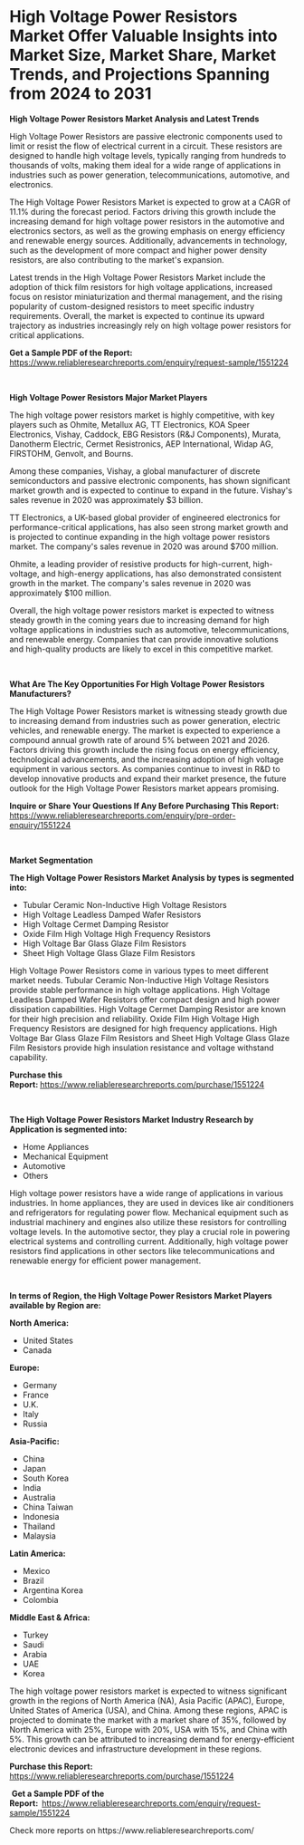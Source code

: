 <p><h1>High Voltage Power Resistors Market Offer Valuable Insights into Market Size, Market Share, Market Trends, and Projections Spanning from 2024 to 2031</h1></p><p><strong>High Voltage Power Resistors Market Analysis and Latest Trends</strong></p>
<p><p>High Voltage Power Resistors are passive electronic components used to limit or resist the flow of electrical current in a circuit. These resistors are designed to handle high voltage levels, typically ranging from hundreds to thousands of volts, making them ideal for a wide range of applications in industries such as power generation, telecommunications, automotive, and electronics.</p><p>The High Voltage Power Resistors Market is expected to grow at a CAGR of 11.1% during the forecast period. Factors driving this growth include the increasing demand for high voltage power resistors in the automotive and electronics sectors, as well as the growing emphasis on energy efficiency and renewable energy sources. Additionally, advancements in technology, such as the development of more compact and higher power density resistors, are also contributing to the market's expansion.</p><p>Latest trends in the High Voltage Power Resistors Market include the adoption of thick film resistors for high voltage applications, increased focus on resistor miniaturization and thermal management, and the rising popularity of custom-designed resistors to meet specific industry requirements. Overall, the market is expected to continue its upward trajectory as industries increasingly rely on high voltage power resistors for critical applications.</p></p>
<p><strong>Get a Sample PDF of the Report:&nbsp;</strong> <a href="https://www.reliableresearchreports.com/enquiry/request-sample/1551224">https://www.reliableresearchreports.com/enquiry/request-sample/1551224</a></p>
<p>&nbsp;</p>
<p><strong>High Voltage Power Resistors Major Market Players</strong></p>
<p><p>The high voltage power resistors market is highly competitive, with key players such as Ohmite, Metallux AG, TT Electronics, KOA Speer Electronics, Vishay, Caddock, EBG Resistors (R&J Components), Murata, Danotherm Electric, Cermet Resistronics, AEP International, Widap AG, FIRSTOHM, Genvolt, and Bourns.</p><p>Among these companies, Vishay, a global manufacturer of discrete semiconductors and passive electronic components, has shown significant market growth and is expected to continue to expand in the future. Vishay's sales revenue in 2020 was approximately $3 billion.</p><p>TT Electronics, a UK-based global provider of engineered electronics for performance-critical applications, has also seen strong market growth and is projected to continue expanding in the high voltage power resistors market. The company's sales revenue in 2020 was around $700 million.</p><p>Ohmite, a leading provider of resistive products for high-current, high-voltage, and high-energy applications, has also demonstrated consistent growth in the market. The company's sales revenue in 2020 was approximately $100 million.</p><p>Overall, the high voltage power resistors market is expected to witness steady growth in the coming years due to increasing demand for high voltage applications in industries such as automotive, telecommunications, and renewable energy. Companies that can provide innovative solutions and high-quality products are likely to excel in this competitive market.</p></p>
<p>&nbsp;</p>
<p><strong>What Are The Key Opportunities For High Voltage Power Resistors Manufacturers?</strong></p>
<p><p>The High Voltage Power Resistors market is witnessing steady growth due to increasing demand from industries such as power generation, electric vehicles, and renewable energy. The market is expected to experience a compound annual growth rate of around 5% between 2021 and 2026. Factors driving this growth include the rising focus on energy efficiency, technological advancements, and the increasing adoption of high voltage equipment in various sectors. As companies continue to invest in R&D to develop innovative products and expand their market presence, the future outlook for the High Voltage Power Resistors market appears promising.</p></p>
<p><strong>Inquire or Share Your Questions If Any Before Purchasing This Report:</strong> <a href="https://www.reliableresearchreports.com/enquiry/pre-order-enquiry/1551224">https://www.reliableresearchreports.com/enquiry/pre-order-enquiry/1551224</a></p>
<p>&nbsp;</p>
<p><strong>Market Segmentation</strong></p>
<p><strong>The High Voltage Power Resistors Market Analysis by types is segmented into:</strong></p>
<p><ul><li>Tubular Ceramic Non-Inductive High Voltage Resistors</li><li>High Voltage Leadless Damped Wafer Resistors</li><li>High Voltage Cermet Damping Resistor</li><li>Oxide Film High Voltage High Frequency Resistors</li><li>High Voltage Bar Glass Glaze Film Resistors</li><li>Sheet High Voltage Glass Glaze Film Resistors</li></ul></p>
<p><p>High Voltage Power Resistors come in various types to meet different market needs. Tubular Ceramic Non-Inductive High Voltage Resistors provide stable performance in high voltage applications. High Voltage Leadless Damped Wafer Resistors offer compact design and high power dissipation capabilities. High Voltage Cermet Damping Resistor are known for their high precision and reliability. Oxide Film High Voltage High Frequency Resistors are designed for high frequency applications. High Voltage Bar Glass Glaze Film Resistors and Sheet High Voltage Glass Glaze Film Resistors provide high insulation resistance and voltage withstand capability.</p></p>
<p><strong>Purchase this Report:&nbsp;</strong><a href="https://www.reliableresearchreports.com/purchase/1551224">https://www.reliableresearchreports.com/purchase/1551224</a></p>
<p>&nbsp;</p>
<p><strong>The High Voltage Power Resistors Market Industry Research by Application is segmented into:</strong></p>
<p><ul><li>Home Appliances</li><li>Mechanical Equipment</li><li>Automotive</li><li>Others</li></ul></p>
<p><p>High voltage power resistors have a wide range of applications in various industries. In home appliances, they are used in devices like air conditioners and refrigerators for regulating power flow. Mechanical equipment such as industrial machinery and engines also utilize these resistors for controlling voltage levels. In the automotive sector, they play a crucial role in powering electrical systems and controlling current. Additionally, high voltage power resistors find applications in other sectors like telecommunications and renewable energy for efficient power management.</p></p>
<p>&nbsp;</p>
<p><strong>In terms of Region, the High Voltage Power Resistors Market Players available by Region are:</strong></p>
<p>
    <p> <strong> North America: </strong>
        <ul>
            <li>United States</li>
            <li>Canada</li>
        </ul>
        </p> 
    <p> <strong> Europe: </strong>
        <ul>
            <li>Germany</li>
            <li>France</li>
            <li>U.K.</li>
            <li>Italy</li>
            <li>Russia</li>
        </ul>
        </p> 
    <p> <strong> Asia-Pacific: </strong>
        <ul>
            <li>China</li>
            <li>Japan</li>
            <li>South Korea</li>
            <li>India</li>
            <li>Australia</li>
            <li>China Taiwan</li>
            <li>Indonesia</li>
            <li>Thailand</li>
            <li>Malaysia</li>
        </ul>
        </p> 
    <p> <strong> Latin America: </strong>
        <ul>
            <li>Mexico</li>
            <li>Brazil</li>
            <li>Argentina Korea</li>
            <li>Colombia</li>
        </ul>
        </p> 
    <p> <strong> Middle East & Africa: </strong>
        <ul>
            <li>Turkey</li>
            <li>Saudi</li>
            <li>Arabia</li>
            <li>UAE</li>
            <li>Korea</li>
        </ul>
    </p>
    </p>
<p><p>The high voltage power resistors market is expected to witness significant growth in the regions of North America (NA), Asia Pacific (APAC), Europe, United States of America (USA), and China. Among these regions, APAC is projected to dominate the market with a market share of 35%, followed by North America with 25%, Europe with 20%, USA with 15%, and China with 5%. This growth can be attributed to increasing demand for energy-efficient electronic devices and infrastructure development in these regions.</p></p>
<p><strong>Purchase this Report: </strong><a href="https://www.reliableresearchreports.com/purchase/1551224">https://www.reliableresearchreports.com/purchase/1551224</a></p>
<p>&nbsp;<strong>Get a Sample PDF of the Report:&nbsp;&nbsp;</strong><a href="https://www.reliableresearchreports.com/enquiry/request-sample/1551224">https://www.reliableresearchreports.com/enquiry/request-sample/1551224</a></p>
<p><strong></strong></p>
<p>Check more reports on https://www.reliableresearchreports.com/</p>